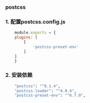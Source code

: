 ### postcss

### 1. 配置postcss.config.js
```js
    module.exports = {
    plugins: [
        [
            'postcss-preset-env'
        ]
    ]
    }
```

### 2. 安装依赖
```bash
    "postcss": "^8.1.4",
    "postcss-loader": "^4.0.4",
    "postcss-preset-env": "^6.7.0",
```